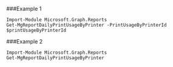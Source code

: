 ###Example 1
```
Import-Module Microsoft.Graph.Reports
Get-MgReportDailyPrintUsageByPrinter -PrintUsageByPrinterId $printUsageByPrinterId
```
###Example 2
```
Import-Module Microsoft.Graph.Reports
Get-MgReportDailyPrintUsageByPrinter
```
